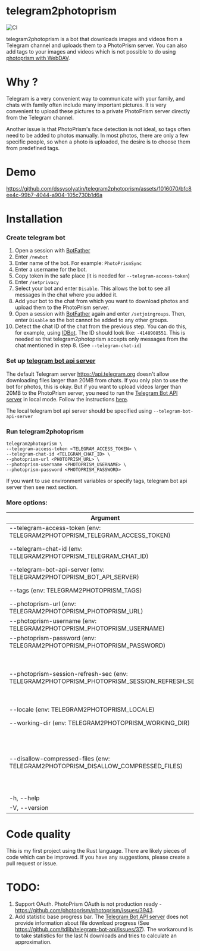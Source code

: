 # telegram2photoprism

![CI](https://github.com/dssysolyatin/telegram2photoprism/actions/workflows/ci.yml/badge.svg)

telegram2photoprism is a bot that downloads images and videos from a Telegram channel and uploads them to a PhotoPrism
server. You can also add tags to your images and videos which is not possible to do
using [photoprism with WebDAV](https://docs.photoprism.app/user-guide/sync/webdav/).

# Why ?

Telegram is a very convenient way to communicate with your family, and chats with family often include many important
pictures. It is very convenient to upload these pictures to a private PhotoPrism server directly from the Telegram
channel.

Another issue is that PhotoPrism's face detection is not ideal, so tags often need to be added to photos manually. In
most photos, there are only a few specific people, so when a photo is uploaded, the desire is to choose them from
predefined tags.

# Demo

https://github.com/dssysolyatin/telegram2photoprism/assets/1016070/bfc8ee4c-99b7-4044-a904-105c730b1d6a

# Installation

### Create telegram bot

1. Open a session with [BotFather](https://telegram.me/BotFather)
2. Enter `/newbot`
3. Enter name of the bot. For example: `PhotoPrismSync`
4. Enter a username for the bot.
5. Copy token in the safe place (it is needed for `--telegram-access-token`)
6. Enter `/setprivacy`
7. Select your bot and enter `Disable`. This allows the bot to see all messages in the chat where you added it.
8. Add your bot to the chat from which you want to download photos and upload them to the PhotoPrism server.
9. Open a session with [BotFather](https://telegram.me/BotFather) again and enter `/setjoingroups`. Then,
   enter `Disable` so the bot cannot be added to any other groups.
10. Detect the chat ID of the chat from the previous step. You can do this, for example,
    using [IDBot](https://t.me/username_to_id_bot). The ID should look like: `-4148908551`. This is needed so that
    telegram2photoprism accepts only messages from the chat mentioned in step 8. (See `--telegram-chat-id`)

### Set up [telegram bot api server](https://github.com/tdlib/telegram-bot-api)

The default Telegram server https://api.telegram.org doesn't allow downloading files larger than 20MB from chats.
If you only plan to use the bot for photos, this is okay.
But if you want to upload videos larger than 20MB to the PhotoPrism server, you need to run
the [Telegram Bot API server](https://github.com/tdlib/telegram-bot-api) in local mode.
Follow the instructions [here](https://github.com/tdlib/telegram-bot-api).

The local telegram bot api server should be specified using `--telegram-bot-api-server`

### Run telegram2photoprism

```
telegram2photoprism \
--telegram-access-token <TELEGRAM_ACCESS_TOKEN> \
--telegram-chat-id <TELEGRAM_CHAT_ID> \
--photoprism-url <PHOTOPRISM_URL> \
--photoprism-username <PHOTOPRISM_USERNAME> \
--photoprism-password <PHOTOPRISM_PASSWORD> 
```

If you want to use environment variables or specify tags, telegram bot api server then see next section.

### More options:

| Argument                                                                                   | Description                                                                                                                                                                                                                                      | Default                  |
|--------------------------------------------------------------------------------------------|--------------------------------------------------------------------------------------------------------------------------------------------------------------------------------------------------------------------------------------------------|--------------------------|
| --telegram-access-token (env: TELEGRAM2PHOTOPRISM_TELEGRAM_ACCESS_TOKEN)                   | Telegram bot access token                                                                                                                                                                                                                        | -                        |
| --telegram-chat-id (env: TELEGRAM2PHOTOPRISM_TELEGRAM_CHAT_ID)                             | Telegram chat id from where photo will be downloaded and uploaded to PhotoPrism server                                                                                                                                                           | -                        |
| --telegram-bot-api-server (env: TELEGRAM2PHOTOPRISM_BOT_API_SERVER)                        | Telegram bot API server. For more information, visit [here](https://github.com/tdlib/telegram-bot-api)                                                                                                                                           | https://api.telegram.org |
| --tags (env: TELEGRAM2PHOTOPRISM_TAGS)                                                     | Tags from which the user will choose tags for the photo                                                                                                                                                                                          | -                        |
| --photoprism-url (env: TELEGRAM2PHOTOPRISM_PHOTOPRISM_URL)                                 | PhotoPrism URL                                                                                                                                                                                                                                   | -                        |
| --photoprism-username (env: TELEGRAM2PHOTOPRISM_PHOTOPRISM_USERNAME)                       | PhotoPrism username                                                                                                                                                                                                                              | -                        |
| --photoprism-password (env: TELEGRAM2PHOTOPRISM_PHOTOPRISM_PASSWORD)                       | PhotoPrism password                                                                                                                                                                                                                              | -                        |
| --photoprism-session-refresh-sec (env: TELEGRAM2PHOTOPRISM_PHOTOPRISM_SESSION_REFRESH_SEC) | Number of seconds after which the bot should obtain a new X-SESSION-ID using the username and password. Should be less than PHOTOPRISM_SESSION_TIMEOUT ([More Info](https://docs.photoprism.app/getting-started/config-options/))                | 86400                    |
| --locale (env: TELEGRAM2PHOTOPRISM_LOCALE)                                                 | Locale                                                                                                                                                                                                                                           | en                       |
| --working-dir (env: TELEGRAM2PHOTOPRISM_WORKING_DIR)                                       | Directory for temporary downloaded files                                                                                                                                                                                                         | CURRENT_DIR              |
| --disallow-compressed-files (env: TELEGRAM2PHOTOPRISM_DISALLOW_COMPRESSED_FILES)           | By default, Telegram compresses videos and images if they are not attached as files. The quality of the files is significantly reduced after compression. This option prohibits the bot from uploading compressed files to the PhotoPrism server | -                        |
| -h, --help                                                                                 | Print help                                                                                                                                                                                                                                       | -                        |
| -V, --version                                                                              | Print version                                                                                                                                                                                                                                    | -                        |

# Code quality

This is my first project using the Rust language.
There are likely pieces of code which can be improved.
If you have any suggestions, please create a pull request or issue.

# TODO:

1. Support OAuth. PhotoPrism OAuth is not production ready - https://github.com/photoprism/photoprism/issues/3943.
2. Add statistic base progress bar. The [Telegram Bot API server](https://github.com/tdlib/telegram-bot-api) does not
   provide information about file download progress (See https://github.com/tdlib/telegram-bot-api/issues/37).
   The workaround is to take statistics for the last N downloads and tries to calculate an approximation. 
